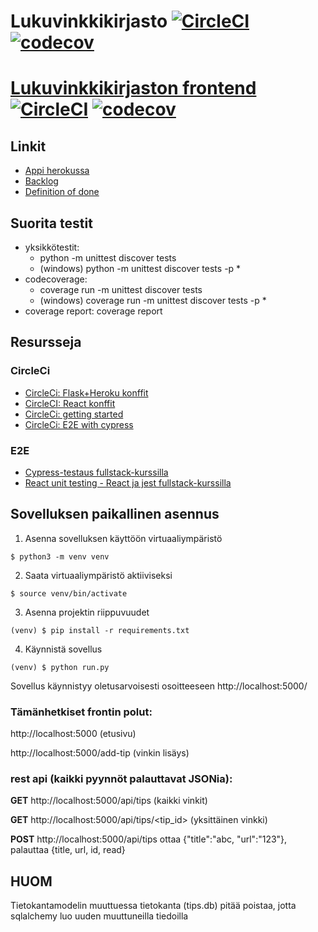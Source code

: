# Lukuvinkkikirjasto [![CircleCI](https://circleci.com/gh/hoffrenm/lukuvinkkikirjasto.svg?style=shield)](https://circleci.com/gh/hoffrenm/lukuvinkkikirjasto) [![codecov](https://codecov.io/gh/hoffrenm/lukuvinkkikirjasto/branch/master/graph/badge.svg)](https://codecov.io/gh/hoffrenm/lukuvinkkikirjasto)

# [Lukuvinkkikirjaston frontend](https://github.com/hoffrenm/lukuvinkkikirjasto-front) [![CircleCI](https://circleci.com/gh/hoffrenm/lukuvinkkikirjasto-front.svg?style=shield)](https://circleci.com/gh/hoffrenm/lukuvinkkikirjasto-front) [![codecov](https://codecov.io/gh/hoffrenm/lukuvinkkikirjasto-front/branch/master/graph/badge.svg)](https://codecov.io/gh/hoffrenm/lukuvinkkikirjasto-front)



## Linkit

- [Appi herokussa](https://nvinkit.herokuapp.com/)
- [Backlog](https://docs.google.com/spreadsheets/d/1IS_yv30a5yUQ6J1LMNpbrXzmWxI1I0-6cgwT6GnvXSs/edit?usp=sharing)
- [Definition of done](https://github.com/hoffrenm/lukuvinkkikirjasto/blob/master/definitionOfDone.md)

## Suorita testit

- yksikkötestit: 
  - python -m unittest discover tests 
  - (windows) python -m unittest discover tests -p *
- codecoverage: 
  - coverage run -m unittest discover tests 
  - (windows) coverage run -m unittest discover tests -p *
- coverage report: coverage report

## Resursseja

### CircleCi

- [CircleCi: Flask+Heroku konffit](https://github.com/CircleCI-Public/circleci-demo-python-flask/tree/master/.circleci)
- [CircleCI: React konffit](https://medium.com/@eferhatg/create-react-app-continuous-integration-config-with-circleci-and-aws-2b0238cde169)
- [CircleCi: getting started](https://docs.cypress.io/guides/guides/continuous-integration.html#Setting-up-CI)
- [CircleCi: E2E with cypress](https://circleci.com/orbs/registry/orb/cypress-io/cypress)

### E2E

- [Cypress-testaus fullstack-kurssilla](https://fullstackopen.com/osa5/end_to_end_testaus)
- [React unit testing - React ja jest fullstack-kurssilla](https://fullstackopen.com/osa5/react_sovellusten_testaaminen)


## Sovelluksen paikallinen asennus 

1. Asenna sovelluksen käyttöön virtuaaliympäristö
```
$ python3 -m venv venv
```

2. Saata virtuaaliympäristö aktiiviseksi
```
$ source venv/bin/activate
```

3. Asenna projektin riippuvuudet
```
(venv) $ pip install -r requirements.txt
```

4. Käynnistä sovellus
```
(venv) $ python run.py
```

Sovellus käynnistyy oletusarvoisesti osoitteeseen http://localhost:5000/

### Tämänhetkiset frontin polut:

http://localhost:5000 (etusivu)

http://localhost:5000/add-tip (vinkin lisäys)

### rest api (kaikki pyynnöt palauttavat JSONia):

**GET** http://localhost:5000/api/tips (kaikki vinkit)

**GET** http://localhost:5000/api/tips/<tip_id> (yksittäinen vinkki)

**POST** http://localhost:5000/api/tips ottaa {"title":"abc, "url":"123"}, palauttaa {title, url, id, read}


## HUOM

Tietokantamodelin muuttuessa tietokanta (tips.db) pitää poistaa, jotta sqlalchemy luo uuden muuttuneilla tiedoilla
